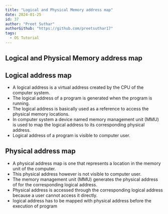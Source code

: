 ```yaml
---
title: "Logical and Physical Memory address map"
date: 2024-01-25
id: 37
author: "Preet Suthar"
authorGithub: "https://github.com/preetsuthar17"
tags:
  - OS Tutorial
---
```


## Logical and Physical Memory address map

## Logical address map

- A logical address is a virtual address created by the CPU of the computer system.
- The logical address of a program is generated when the program is running.
- The logical address is basically used as a reference to access the physical memory locations.
- In computer system a device named memory management unit (MMU) is used to map the logical address to its corresponding physical address.
- Logical address of a program is visible to computer user.

## Physical address map

- A physical address map is one that represents a location in the memory unit of the computer.
- This physical address however is not visible to computer user.
- The memory management unit (MMU) generates the physical address of for the corresponding logical address.
- Physical address is accessed through the corresponding logical address because a user cannot access it directly.
- logical address has to be mapped with physical address before the execution of program
